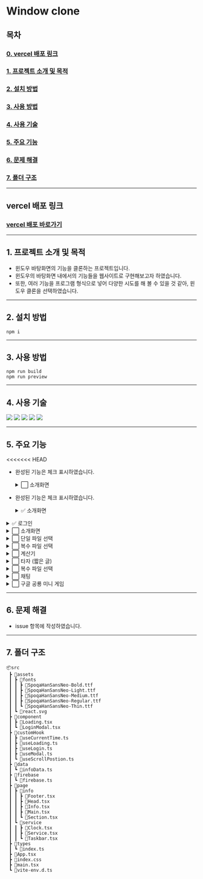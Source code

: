 # Window clone

## 목차

### [0. vercel 배포 링크](#vercel-배포-링크)

### [1. 프로젝트 소개 및 목적](#1-프로젝트-소개-및-목적)

### [2. 설치 방법](#2-설치-방법)

### [3. 사용 방법](#3-사용-방법)

### [4. 사용 기술](#4-사용-기술)

### [5. 주요 기능](#5-주요-기능)

### [6. 문제 해결](#6-문제-해결)

### [7. 폴더 구조](#7-폴더-구조)

---

## vercel 배포 링크

### [vercel 배포 바로가기](https://window-clone.vercel.app/)

---

## 1. 프로젝트 소개 및 목적

- 윈도우 바탕화면의 기능을 클론하는 프로젝트입니다.
- 윈도우의 바탕화면 내에서의 기능들을 웹사이트로 구현해보고자 하였습니다.
- 또한, 여러 기능을 프로그램 형식으로 넣어 다양한 시도를 해 볼 수 있을 것 같아, 윈도우 클론을 선택하였습니다.

---

## 2. 설치 방법

```
npm i
```

---

## 3. 사용 방법

```
npm run build
npm run preview
```

---

## 4. 사용 기술

<img src="https://img.shields.io/badge/react-61DAFB?style=for-the-badge&logo=react&logoColor=white"> <img src="https://img.shields.io/badge/typescript-3178C6?style=for-the-badge&logo=typescript&logoColor=white"> <img src="https://img.shields.io/badge/firebase-FFCA28?style=for-the-badge&logo=firebase&logoColor=white"> <img src="https://img.shields.io/badge/redux-764ABC?style=for-the-badge&logo=redux&logoColor=white"> <img src="https://img.shields.io/badge/reduxsaga-999999?style=for-the-badge&logo=reduxsaga&logoColor=white">

---

## 5. 주요 기능

<<<<<<< HEAD

- 완성된 기능은 체크 표시하였습니다.
    <details>
    <summary>⬜ 소개화면</summary>
    <div markdown="1">

  - ⬜ 스크롤에 맞춰 글, 그림 <br />
  - ⬜ 체험하기 버튼 누르면 윈도우 클론 서비스로 이동 <br />
  - # ⬜ 윈도우로 이동 누를 시 윈도우 로딩 띄우기 <br />

- 완성된 기능은 체크 표시하였습니다.
  <details>
  <summary>✅  소개화면</summary>
  <div markdown="1">

  - ✅ 스크롤에 맞춰 글, 그림 <br />
  - ✅ 체험하기 버튼 누르면 윈도우 클론 서비스로 이동 <br />
  - ✅ 윈도우로 이동 누를 시 윈도우 로딩 띄우기 <br />
    > > > > > > > d0b2747c034d729b17407063b081e892c2966bd7

</div>
</details>

<details>
<summary>✅  로그인</summary>
<div markdown="1">

<<<<<<< HEAD

- ⬜ 회원가입 <br />
- ⬜ 체험하기 버튼 누르면 윈도우 클론 서비스로 이동 <br />
- ⬜ 윈도우로 이동 누를 시 윈도우 로딩 띄우기 <br />

</div>
</details>

<details>
<summary>⬜ 소개화면</summary>
<div markdown="1">

- ⬜ 스크롤에 맞춰 글, 그림 바꾸기 <br />
- ⬜ 체험하기 버튼 누르면 윈도우 클론 서비스로 이동 <br />
- # ⬜ 윈도우로 이동 누를 시 윈도우 로딩 띄우기 <br />
  - ✅ 회원가입 <br />
  - ✅ 로그인 <br />
  - ✅ 체험용 로그인 기능 <br />
    > > > > > > > d0b2747c034d729b17407063b081e892c2966bd7

</div>
</details>

<details>
<summary>⬜ 단일 파일 선택</summary>
<div markdown="1">

- ⬜ 드래그앤 드랍 <br />
- ⬜ 삭제 <br />
- ⬜ 이름 바꾸기 <br />

</div>
</details>

<details>
<summary>⬜ 복수 파일 선택</summary>
<div markdown="1">

- ⬜ 드래그앤 드랍 <br />
- ⬜ 삭제 <br />

</div>
</details>

<details>
<summary>⬜ 계산기</summary>
<div markdown="1">

- ⬜ 연산 기능 <br />
- ⬜ 이전 값 저장 <br />

</div>
</details>

<details>
<summary>⬜ 타자 (짧은 글)</summary>
<div markdown="1">

- ⬜ 정확도 표시 <br />
- ⬜ 빠르기 표시 <br />

</div>
</details>

<details>
<summary>⬜ 복수 파일 선택</summary>
<div markdown="1">

- ⬜ 드래그앤 드랍 <br />
- ⬜ 삭제 <br />

</div>
</details>

<details>
<summary>⬜ 채팅</summary>
<div markdown="1">

- ⬜ 기록 남기기 <br />
- ⬜ 실시간 채팅 <br />

</div>
</details>

<details>
<summary>⬜ 구글 공룡 미니 게임</summary>
<div markdown="1">

- ⬜ 점프 기능 <br />
- ⬜ 장애물 넘기 판정 <br />
- ⬜ 순위표 <br />

</div>
</details>

---

## 6. 문제 해결

- issue 항목에 작성하였습니다.

---

## 7. 폴더 구조

```
📦src
 ┣ 📂assets
 ┃ ┣ 📂fonts
 ┃ ┃ ┣ 📜SpoqaHanSansNeo-Bold.ttf
 ┃ ┃ ┣ 📜SpoqaHanSansNeo-Light.ttf
 ┃ ┃ ┣ 📜SpoqaHanSansNeo-Medium.ttf
 ┃ ┃ ┣ 📜SpoqaHanSansNeo-Regular.ttf
 ┃ ┃ ┗ 📜SpoqaHanSansNeo-Thin.ttf
 ┃ ┗ 📜react.svg
 ┣ 📂component
 ┃ ┣ 📜Loading.tsx
 ┃ ┗ 📜LoginModal.tsx
 ┣ 📂customHook
 ┃ ┣ 📜useCurrentTime.ts
 ┃ ┣ 📜useLoading.ts
 ┃ ┣ 📜useLogin.ts
 ┃ ┣ 📜useModal.ts
 ┃ ┗ 📜useScrollPostion.ts
 ┣ 📂data
 ┃ ┗ 📜infoData.ts
 ┣ 📂firebase
 ┃ ┗ 📜firebase.ts
 ┣ 📂page
 ┃ ┣ 📂info
 ┃ ┃ ┣ 📜Footer.tsx
 ┃ ┃ ┣ 📜Head.tsx
 ┃ ┃ ┣ 📜Info.tsx
 ┃ ┃ ┣ 📜Main.tsx
 ┃ ┃ ┗ 📜Section.tsx
 ┃ ┗ 📂service
 ┃ ┃ ┣ 📜Clock.tsx
 ┃ ┃ ┣ 📜Service.tsx
 ┃ ┃ ┗ 📜Taskbar.tsx
 ┣ 📂types
 ┃ ┗ 📜index.ts
 ┣ 📜App.tsx
 ┣ 📜index.css
 ┣ 📜main.tsx
 ┗ 📜vite-env.d.ts
```

